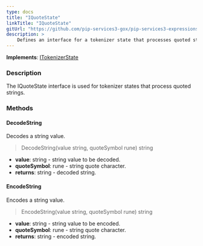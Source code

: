 ```yaml
---
type: docs
title: "IQuoteState"
linkTitle: "IQuoteState"
gitUrl: "https://github.com/pip-services3-gox/pip-services3-expressions-gox"
description: > 
    Defines an interface for a tokenizer state that processes quoted strings.
---
```


**Implements**: [ITokenizerState](../itokenizer_state)

### Description

The IQuoteState interface is used for tokenizer states that process quoted strings.

### Methods

#### DecodeString
Decodes a string value.

> DecodeString(value string, quoteSymbol rune) string

- **value**: string - string value to be decoded.
- **quoteSymbol**: rune - string quote character.
- **returns**: string - decoded string.

#### EncodeString
Encodes a string value.

> EncodeString(value string, quoteSymbol rune) string

- **value**: string - string value to be encoded.
- **quoteSymbol**: rune - string quote character.
- **returns**: string - encoded string.
